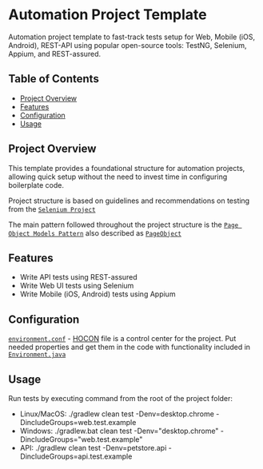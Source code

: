 # Automation Project Template

Automation project template to fast-track tests setup for Web, Mobile (iOS, Android), REST-API using popular open-source tools: TestNG, Selenium, Appium, and REST-assured. 

## Table of Contents

- [Project Overview](#project-overview)
- [Features](#features)
- [Configuration](#configuration)
- [Usage](#usage)

## Project Overview

This template provides a foundational structure for automation projects, allowing quick setup without the need to invest time in configuring boilerplate code.

Project structure is based on guidelines and recommendations on testing from the [`Selenium Project`](https://www.selenium.dev/documentation/test_practices/)


The main pattern followed throughout the project structure is the [`Page Object Models Pattern`](https://www.selenium.dev/documentation/test_practices/encouraged/page_object_models/) also described as [`PageObject`](
https://martinfowler.com/bliki/PageObject.html)


## Features

- Write API tests using REST-assured
- Write Web UI tests using Selenium
- Write Mobile (iOS, Android) tests using Appium

## Configuration

[`environment.conf`](https://github.com/ahamza1/automation-framework/blob/master/src/test/resources/environment.conf) - [HOCON](https://github.com/lightbend/config) file is a control center for the project. Put needed properties and get them in the code with functionality included in [`Environment.java`](https://github.com/ahamza1/automation-framework/blob/master/src/main/java/org/testautomation/core/environment/Environment.java)

## Usage

Run tests by executing command from the root of the project folder:
- Linux/MacOS: ./gradlew clean test -Denv=desktop.chrome -DincludeGroups=web.test.example
- Windows: ./gradlew.bat clean test -Denv="desktop.chrome" -DincludeGroups="web.test.example"
- API: ./gradlew clean test -Denv=petstore.api -DincludeGroups=api.test.example





